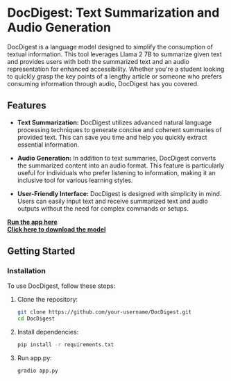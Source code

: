 # DocDigest: Text Summarization and Audio Generation

DocDigest is a language model designed to simplify the consumption of textual information. This tool leverages Llama 2 7B to summarize given text and provides users with both the summarized text and an audio representation for enhanced accessibility. Whether you're a student looking to quickly grasp the key points of a lengthy article or someone who prefers consuming information through audio, DocDigest has you covered.

## Features

- **Text Summarization:** DocDigest utilizes advanced natural language processing techniques to generate concise and coherent summaries of provided text. This can save you time and help you quickly extract essential information.

- **Audio Generation:** In addition to text summaries, DocDigest converts the summarized content into an audio format. This feature is particularly useful for individuals who prefer listening to information, making it an inclusive tool for various learning styles.

- **User-Friendly Interface:** DocDigest is designed with simplicity in mind. Users can easily input text and receive summarized text and audio outputs without the need for complex commands or setups.

[**Run the app here**](https://huggingface.co/spaces/karandomguy/doc-digest)  
[**Click here to download the model**](https://huggingface.co/spaces/karandomguy/doc-digest/resolve/main/DocDigest.pkl?download=true)

## Getting Started

### Installation

To use DocDigest, follow these steps:

1. Clone the repository:

    ```bash
    git clone https://github.com/your-username/DocDigest.git
    cd DocDigest
    ```

2. Install dependencies:

    ```bash
    pip install -r requirements.txt
    ```
3. Run app.py:
   ```bash
   gradio app.py
   ```
